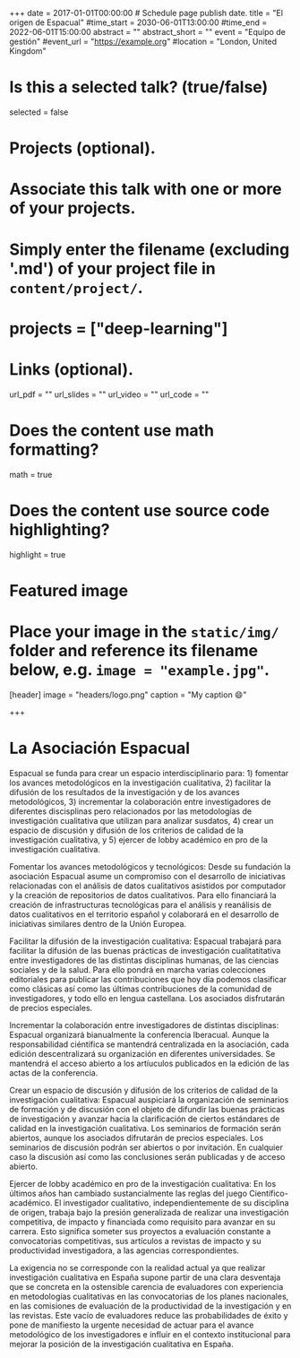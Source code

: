 +++
date = 2017-01-01T00:00:00  # Schedule page publish date.
title = "El origen de Espacual"
#time_start = 2030-06-01T13:00:00
#time_end = 2022-06-01T15:00:00
abstract = ""
abstract_short = ""
event = "Equipo de gestión"
#event_url = "https://example.org"
#location = "London, United Kingdom"

# Is this a selected talk? (true/false)
selected = false

# Projects (optional).
#   Associate this talk with one or more of your projects.
#   Simply enter the filename (excluding '.md') of your project file in `content/project/`.
# projects = ["deep-learning"]

# Links (optional).
url_pdf = ""
url_slides = ""
url_video = ""
url_code = ""

# Does the content use math formatting?
math = true

# Does the content use source code highlighting?
highlight = true

# Featured image
# Place your image in the `static/img/` folder and reference its filename below, e.g. `image = "example.jpg"`.
[header]
image = "headers/logo.png"
caption = "My caption :smile:"

+++

# La Asociación Espacual
Espacual se funda para crear un espacio interdisciplinario para: 1)  fomentar los avances metodológicos en la investigación cualitativa, 2) facilitar la difusión de los resultados de la investigación y de los avances metodológicos,  3)  incrementar la  colaboración entre investigadores de diferentes discisplinas pero relacionados por las metodologías de investigación cualitativa que utilizan para analizar susdatos, 4) crear un espacio de discusión y difusión de los criterios de calidad de la investigación  cualitativa, y 5) ejercer de lobby académico en pro de la investigación cualitativa. 

Fomentar los avances metodológicos y tecnológicos: Desde su fundación la asociación Espacual asume un compromiso con el desarrollo de iniciativas relacionadas con el análisis de datos cualitativos asistidos por computador y la creación de repositorios de datos cualitativos. Para ello financiará la creación de infrastructuras tecnológicas para el análisis y  reanálisis de datos cualitativos en el territorio español y colaborará en el desarrollo de iniciativas similares dentro de la Unión Europea.

Facilitar la difusión de la investigación cualitativa: Espacual trabajará para facilitar la difusión de las buenas prácticas de investigación cualitatitativa entre investigadores de las distintas disciplinas humanas, de las ciencias sociales y de la salud. Para ello pondrá en marcha varias colecciones editoriales para publicar las contribuciones que hoy día podemos clasificar como clásicas así como las últimas contribuciones de la comunidad de investigadores, y todo ello en lengua castellana. Los asociados disfrutarán de precios especiales.

Incrementar la  colaboración entre investigadores de distintas disciplinas: Espacual organizará bianualmente la conferencia Iberacual. Aunque la responsabilidad ciéntífica se mantendrá centralizada en la asociación, cada edición descentralizará su organización en diferentes universidades. Se mantendrá el acceso abierto a los artíuculos publicados en la edición de las actas de la conferencia.

Crear un espacio de discusión y difusión de los criterios de calidad de la investigación  cualitativa: Espacual auspiciará la organización de seminarios de formación y de discusión con el objeto de difundir las buenas prácticas de investigación y avanzar hacia la clarificación de ciertos estándares de calidad en la investigación cualitativa. Los seminarios de formación serán abiertos, aunque los asociados difrutarán de precios especiales. Los seminarios de discusión podrán ser abiertos o por invitación. En cualquier caso la discusión así como las conclusiones serán publicadas y de acceso abierto.

Ejercer de lobby académico en pro de la investigación cualitativa: En los últimos años han cambiado sustancialmente las reglas del juego Científico-académico. El investigador cualitativo, independientemente
de su disciplina de origen, trabaja bajo la presión generalizada de realizar una investigación competitiva, de impacto y financiada como requisito para avanzar en su carrera. Esto significa someter sus proyectos a evaluación constante a convocatorias competitivas, sus artículos a revistas de impacto y su productividad investigadora, a las agencias correspondientes. 

La exigencia no se corresponde con la realidad actual ya que realizar investigación cualitativa en España supone partir de una clara desventaja que se concreta en la ostensible carencia de evaluadores con experiencia en metodologías cualitativas en las convocatorias de los planes nacionales, en las comisiones de evaluación de la productividad de la investigación y en las revistas. Este vacío de evaluadores reduce las probabilidades de éxito y pone de manifiesto la urgente necesidad de actuar para el avance metodológico de los investigadores e influir en el contexto institucional para mejorar la posición de la investigación cualitativa en España. 
